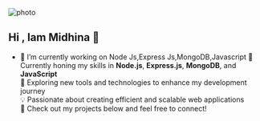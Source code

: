 
![photo](https://media.licdn.com/dms/image/v2/D5616AQG2JeYh-KMD9w/profile-displaybackgroundimage-shrink_350_1400/profile-displaybackgroundimage-shrink_350_1400/0/1726652871733?e=1742428800&v=beta&t=4WMOSG0YYcKYbjJDjCl5kvjLGWfg8-M0YARcV0WKrWk)
## Hi , Iam Midhina  👋
 
- 🔭 I’m currently working on Node Js,Express Js,MongoDB,Javascript
🚀 Currently honing my skills in **Node.js**, **Express.js**, **MongoDB**, and **JavaScript**  
🌱 Exploring new tools and technologies to enhance my development journey  
💡 Passionate about creating efficient and scalable web applications  
🔗 Check out my projects below and feel free to connect!

<!--
**midhinababu/midhinababu** is a ✨ _special_ ✨ repository because its `README.md` (this file) appears on your GitHub profile.

Here are some ideas to get you started:

- 🔭 I’m currently working on Node Js,Express Js,MongoDB,Javascript
- 🌱 I’m currently learning ...
- 👯 I’m looking to collaborate on ...
- 🤔 I’m looking for help with ...
- 💬 Ask me about ...
- 📫 How to reach me: ...
- 😄 Pronouns: ...
- ⚡ Fun fact: ...
-->
